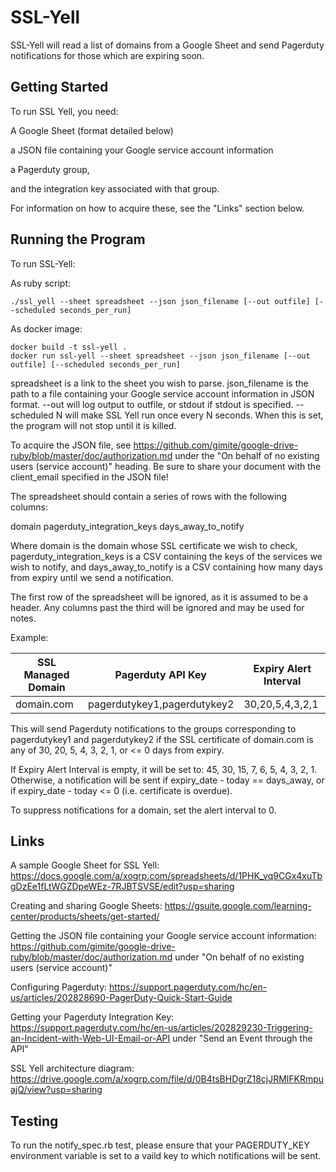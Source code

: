 # SSL-Yell

SSL-Yell will read a list of domains from a Google Sheet and send Pagerduty notifications for those which are expiring soon.

## Getting Started

To run SSL Yell, you need:

 A Google Sheet (format detailed below)
 
 a JSON file containing your Google service account information
 
 a Pagerduty group,
 
 and the integration key associated with that group.
 
 For information on how to acquire these, see the "Links" section below.
 
## Running the Program

To run SSL-Yell:

As ruby script:

```
./ssl_yell --sheet spreadsheet --json json_filename [--out outfile] [--scheduled seconds_per_run]
```
As docker image:
```
docker build -t ssl-yell .
docker run ssl-yell --sheet spreadsheet --json json_filename [--out outfile] [--scheduled seconds_per_run]
```

spreadsheet is a link to the sheet you wish to parse.
json_filename is the path to a file containing your Google service account information in JSON format.
--out will log output to outfile, or stdout if stdout is specified.
--scheduled N will make SSL Yell run once every N seconds. When this is set, the program will not stop until it is killed.
  
To acquire the JSON file, see https://github.com/gimite/google-drive-ruby/blob/master/doc/authorization.md
under the "On behalf of no existing users (service account)" heading.
Be sure to share your document with the client_email specified in the JSON file!

The spreadsheet should contain a series of rows with the following columns:

domain  pagerduty_integration_keys    days_away_to_notify

Where domain is the domain whose SSL certificate we wish to check, pagerduty_integration_keys is a CSV containing the keys 
of the services we wish to notify, and days_away_to_notify is a CSV containing how many days from expiry until
 we send a notification.
 
 The first row of the spreadsheet will be ignored, as it is assumed to be a header. Any columns past the third will be 
 ignored and may be used for notes.
 
Example:

|SSL Managed Domain   |   Pagerduty API Key            |   Expiry Alert Interval  |
|---------------------|--------------------------------|--------------------------|
|domain.com           |   pagerdutykey1,pagerdutykey2  |   30,20,5,4,3,2,1        |

This will send Pagerduty notifications to the groups corresponding to pagerdutykey1 and pagerdutykey2 if 
the SSL certificate of domain.com is any of 30, 20, 5, 4, 3, 2, 1, or <= 0 days from expiry.

If Expiry Alert Interval is empty, it will be set to: 45, 30, 15, 7, 6, 5, 4, 3, 2, 1. Otherwise, a notification
 will be sent if expiry_date - today == days_away, or if expiry_date - today <= 0 (i.e. certificate is overdue).
 
To suppress notifications for a domain, set the alert interval to 0.
 
## Links
 
 A sample Google Sheet for SSL Yell: https://docs.google.com/a/xogrp.com/spreadsheets/d/1PHK_vq9CGx4xuTbgDzEe1fLtWGZDpeWEz-7RJBTSVSE/edit?usp=sharing
 
 Creating and sharing Google Sheets: https://gsuite.google.com/learning-center/products/sheets/get-started/
 
 Getting the JSON file containing your Google service account information: https://github.com/gimite/google-drive-ruby/blob/master/doc/authorization.md
 under "On behalf of no existing users (service account)"
 
 Configuring Pagerduty: https://support.pagerduty.com/hc/en-us/articles/202828690-PagerDuty-Quick-Start-Guide
 
 Getting your Pagerduty Integration Key: https://support.pagerduty.com/hc/en-us/articles/202829230-Triggering-an-Incident-with-Web-UI-Email-or-API
 under "Send an Event through the API"
 
 SSL Yell architecture diagram: https://drive.google.com/a/xogrp.com/file/d/0B4tsBHDgrZ18cjJRMlFKRmpuajQ/view?usp=sharing
 
 ## Testing
 
 To run the notify_spec.rb test, please ensure that your PAGERDUTY_KEY environment variable is set to a vaild key to which
 notifications will be sent.